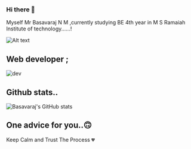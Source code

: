 ### Hi there 👋

Myself Mr Basavaraj N M ,currently studying BE 4th year in M S Ramaiah Institute of technology......!

![Alt text](https://www.20i.com/blog/wp-content/uploads/2022/08/git-blog-header.png)


Web developer ; 
-------------------------------------------------------------------------------------------------------------------------------------------------------------------------
![dev](https://user-images.githubusercontent.com/95290162/173196765-bdadf028-ed03-4932-b576-cd4b1c501842.jpg)



Github stats..
-------------------------------------------------------------------------------------------------------------------------------------------------------------------------
![Basavaraj's GitHub stats](https://github-readme-stats.vercel.app/api?username=basavarajworld&theme=dark&show_icons=true)

One advice for you..🙃
-------------------------------------------------------------------------------------------------------------------------------------------------------------------------
Keep Calm and Trust The Process 💔

